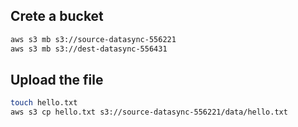 ## Crete a bucket

```sh
aws s3 mb s3://source-datasync-556221
aws s3 mb s3://dest-datasync-556431
```

## Upload the file

```sh
touch hello.txt
aws s3 cp hello.txt s3://source-datasync-556221/data/hello.txt
```